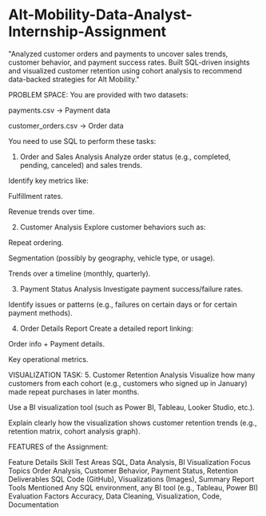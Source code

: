 # Alt-Mobility-Data-Analyst-Internship-Assignment
"Analyzed customer orders and payments to uncover sales trends, customer behavior, and payment success rates. Built SQL-driven insights and visualized customer retention using cohort analysis to recommend data-backed strategies for Alt Mobility."


PROBLEM SPACE:
You are provided with two datasets:

payments.csv → Payment data

customer_orders.csv → Order data

You need to use SQL to perform these tasks:

1. Order and Sales Analysis
Analyze order status (e.g., completed, pending, canceled) and sales trends.

Identify key metrics like:

Fulfillment rates.

Revenue trends over time.

2. Customer Analysis
Explore customer behaviors such as:

Repeat ordering.

Segmentation (possibly by geography, vehicle type, or usage).

Trends over a timeline (monthly, quarterly).

3. Payment Status Analysis
Investigate payment success/failure rates.

Identify issues or patterns (e.g., failures on certain days or for certain payment methods).

4. Order Details Report
Create a detailed report linking:

Order info + Payment details.

Key operational metrics.

VISUALIZATION TASK:
5. Customer Retention Analysis
Visualize how many customers from each cohort (e.g., customers who signed up in January) made repeat purchases in later months.

Use a BI visualization tool (such as Power BI, Tableau, Looker Studio, etc.).

Explain clearly how the visualization shows customer retention trends (e.g., retention matrix, cohort analysis graph).



FEATURES of the Assignment:

Feature	Details
Skill Test Areas	SQL, Data Analysis, BI Visualization
Focus Topics	Order Analysis, Customer Behavior, Payment Status, Retention
Deliverables	SQL Code (GitHub), Visualizations (Images), Summary Report
Tools Mentioned	Any SQL environment, any BI tool (e.g., Tableau, Power BI)
Evaluation Factors	Accuracy, Data Cleaning, Visualization, Code, Documentation
